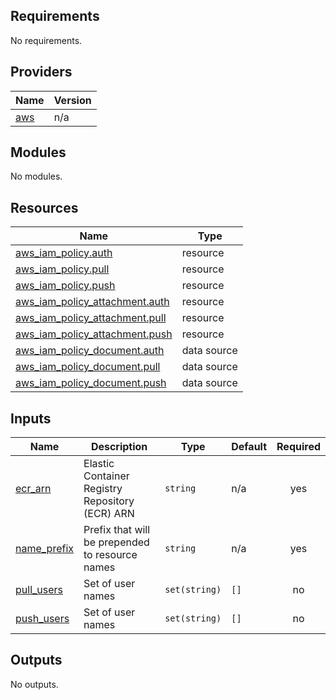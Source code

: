 ## Requirements

No requirements.

## Providers

| Name | Version |
|------|---------|
| <a name="provider_aws"></a> [aws](#provider\_aws) | n/a |

## Modules

No modules.

## Resources

| Name | Type |
|------|------|
| [aws_iam_policy.auth](https://registry.terraform.io/providers/hashicorp/aws/latest/docs/resources/iam_policy) | resource |
| [aws_iam_policy.pull](https://registry.terraform.io/providers/hashicorp/aws/latest/docs/resources/iam_policy) | resource |
| [aws_iam_policy.push](https://registry.terraform.io/providers/hashicorp/aws/latest/docs/resources/iam_policy) | resource |
| [aws_iam_policy_attachment.auth](https://registry.terraform.io/providers/hashicorp/aws/latest/docs/resources/iam_policy_attachment) | resource |
| [aws_iam_policy_attachment.pull](https://registry.terraform.io/providers/hashicorp/aws/latest/docs/resources/iam_policy_attachment) | resource |
| [aws_iam_policy_attachment.push](https://registry.terraform.io/providers/hashicorp/aws/latest/docs/resources/iam_policy_attachment) | resource |
| [aws_iam_policy_document.auth](https://registry.terraform.io/providers/hashicorp/aws/latest/docs/data-sources/iam_policy_document) | data source |
| [aws_iam_policy_document.pull](https://registry.terraform.io/providers/hashicorp/aws/latest/docs/data-sources/iam_policy_document) | data source |
| [aws_iam_policy_document.push](https://registry.terraform.io/providers/hashicorp/aws/latest/docs/data-sources/iam_policy_document) | data source |

## Inputs

| Name | Description | Type | Default | Required |
|------|-------------|------|---------|:--------:|
| <a name="input_ecr_arn"></a> [ecr\_arn](#input\_ecr\_arn) | Elastic Container Registry Repository (ECR) ARN | `string` | n/a | yes |
| <a name="input_name_prefix"></a> [name\_prefix](#input\_name\_prefix) | Prefix that will be prepended to resource names | `string` | n/a | yes |
| <a name="input_pull_users"></a> [pull\_users](#input\_pull\_users) | Set of user names | `set(string)` | `[]` | no |
| <a name="input_push_users"></a> [push\_users](#input\_push\_users) | Set of user names | `set(string)` | `[]` | no |

## Outputs

No outputs.

